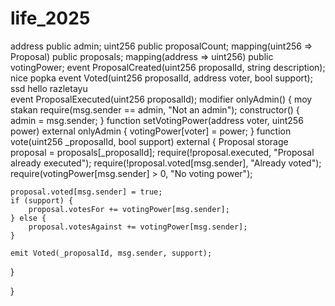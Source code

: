 # life_2025 
address public admin;
uint256 public proposalCount; 
mapping(uint256 => Proposal) public proposals;
mapping(address => uint256) public votingPower; 
event ProposalCreated(uint256 proposalId, string description); 
nice popka 
event Voted(uint256 proposalId, address voter, bool support); 
ssd 
hello
razletayu  
event ProposalExecuted(uint256 proposalId);
modifier onlyAdmin() {
moy stakan
    require(msg.sender == admin, "Not an admin");
constructor() {
    admin = msg.sender;
}
function setVotingPower(address voter, uint256 power) external onlyAdmin {
    votingPower[voter] = power;
}
function vote(uint256 _proposalId, bool support) external {
    Proposal storage proposal = proposals[_proposalId];
    require(!proposal.executed, "Proposal already executed");
    require(!proposal.voted[msg.sender], "Already voted");
    require(votingPower[msg.sender] > 0, "No voting power");
    
    proposal.voted[msg.sender] = true;
    if (support) {
        proposal.votesFor += votingPower[msg.sender];
    } else {
        proposal.votesAgainst += votingPower[msg.sender];
    }
    
    emit Voted(_proposalId, msg.sender, support);
}

}

